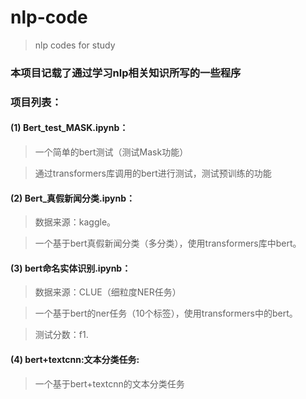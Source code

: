 # nlp-code
> nlp codes for study

### 本项目记载了通过学习nlp相关知识所写的一些程序



### 项目列表：

#### (1) Bert_test_MASK.ipynb：

> 一个简单的bert测试（测试Mask功能）

> 通过transformers库调用的bert进行测试，测试预训练的功能



#### (2) Bert_真假新闻分类.ipynb：

> 数据来源：kaggle。

> 一个基于bert真假新闻分类（多分类），使用transformers库中bert。


#### (3) bert命名实体识别.ipynb：

> 数据来源：CLUE（细粒度NER任务）

> 一个基于bert的ner任务（10个标签），使用transformers中的bert。

> 测试分数：f1.


#### (4) bert+textcnn:文本分类任务:

> 一个基于bert+textcnn的文本分类任务


